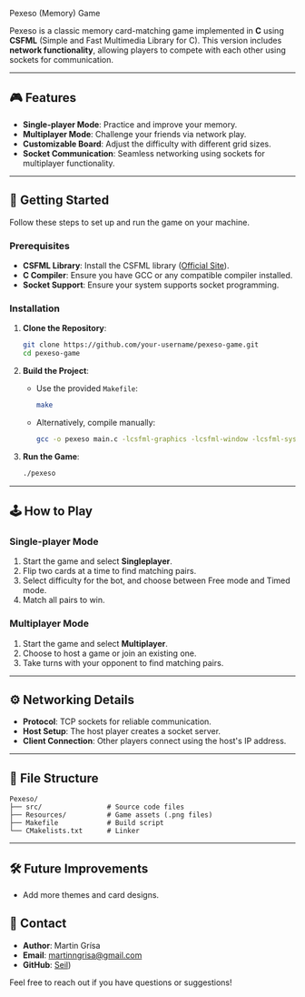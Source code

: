  Pexeso (Memory) Game

Pexeso is a classic memory card-matching game implemented in **C** using **CSFML** (Simple and Fast Multimedia Library for C). This version includes **network functionality**, allowing players to compete with each other using sockets for communication.

---

## 🎮 Features

- **Single-player Mode**: Practice and improve your memory.
- **Multiplayer Mode**: Challenge your friends via network play.
- **Customizable Board**: Adjust the difficulty with different grid sizes.
- **Socket Communication**: Seamless networking using sockets for multiplayer functionality.

---

## 🚀 Getting Started

Follow these steps to set up and run the game on your machine.

### Prerequisites

- **CSFML Library**: Install the CSFML library ([Official Site](https://www.sfml-dev.org/download/csfml/)).
- **C Compiler**: Ensure you have GCC or any compatible compiler installed.
- **Socket Support**: Ensure your system supports socket programming.

### Installation

1. **Clone the Repository**:
   ```bash
   git clone https://github.com/your-username/pexeso-game.git
   cd pexeso-game
   ```

2. **Build the Project**:
   - Use the provided `Makefile`:
     ```bash
     make
     ```
   - Alternatively, compile manually:
     ```bash
     gcc -o pexeso main.c -lcsfml-graphics -lcsfml-window -lcsfml-system -lcsfml-network
     ```

3. **Run the Game**:
   ```bash
   ./pexeso
   ```

---

## 🕹️ How to Play

### Single-player Mode
1. Start the game and select **Singleplayer**.
2. Flip two cards at a time to find matching pairs.
3. Select difficulty for the bot, and choose between Free mode and Timed mode.
4. Match all pairs to win.

### Multiplayer Mode
1. Start the game and select **Multiplayer**.
2. Choose to host a game or join an existing one.
3. Take turns with your opponent to find matching pairs.

---

## ⚙️ Networking Details

- **Protocol**: TCP sockets for reliable communication.
- **Host Setup**: The host player creates a socket server.
- **Client Connection**: Other players connect using the host's IP address.

---

## 📁 File Structure

```
Pexeso/
├── src/                # Source code files
├── Resources/          # Game assets (.png files)
├── Makefile            # Build script
└── CMakelists.txt      # Linker
```

---

## 🛠️ Future Improvements

- Add more themes and card designs.

## 📧 Contact

- **Author**: Martin Grísa
- **Email**: martinngrisa@gmail.com
- **GitHub**: [Seil](https://github.com/lSeyL))

Feel free to reach out if you have questions or suggestions!
